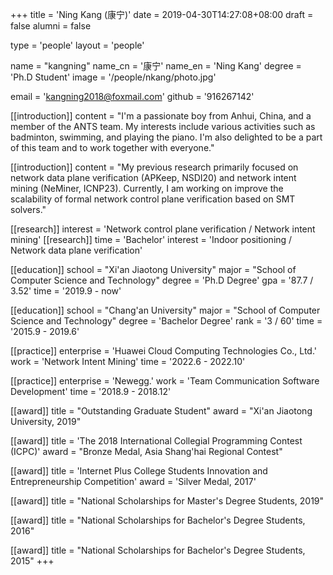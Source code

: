 +++
title = 'Ning Kang (康宁)'
date = 2019-04-30T14:27:08+08:00
draft = false
alumni = false

type = 'people'
layout = 'people'

name = "kangning"
name_cn = '康宁'
name_en = 'Ning Kang'
degree = 'Ph.D Student'
image = '/people/nkang/photo.jpg'

email = 'kangning2018@foxmail.com'
github = '916267142'

[[introduction]]
    content = "I'm a passionate boy from Anhui, China, and a member of the ANTS team. My interests include various activities such as badminton, swimming, and playing the piano. I'm also delighted to be a part of this team and to work together with everyone."

[[introduction]]
    content = "My previous research primarily focused on network data plane verification (APKeep, NSDI20) and network intent mining (NeMiner, ICNP23). Currently, I am working on improve the scalability of formal network control plane verification based on SMT solvers."

[[research]]
    interest =  'Network control plane verification / Network intent mining'
[[research]]
    time = 'Bachelor'
    interest = 'Indoor positioning / Network data plane verification'

[[education]]
    school = "Xi'an Jiaotong University"
    major = "School of Computer Science and Technology"
    degree = 'Ph.D Degree'
    gpa = '87.7 / 3.52'
    time = '2019.9 - now'

[[education]]
    school = "Chang'an University"
    major = "School of Computer Science and Technology"
    degree = 'Bachelor Degree'
    rank = '3 / 60'
    time = '2015.9 - 2019.6'

[[practice]]
    enterprise = 'Huawei Cloud Computing Technologies Co., Ltd.'
    work = 'Network Intent Mining'
    time = '2022.6 - 2022.10'
    
[[practice]]
    enterprise = 'Newegg.'
    work = 'Team Communication Software Development'
    time = '2018.9 - 2018.12'

[[award]]
    title = "Outstanding Graduate Student"
    award = "Xi'an Jiaotong University, 2019"

[[award]]
    title = 'The 2018 International Collegial Programming Contest (ICPC)'
    award = "Bronze Medal, Asia Shang'hai Regional Contest"

[[award]]
    title = 'Internet Plus College Students Innovation and Entrepreneurship Competition'
    award = 'Silver Medal, 2017'

[[award]]
    title = "National Scholarships for Master's Degree Students, 2019"

[[award]]
    title = "National Scholarships for Bachelor's Degree Students, 2016"
    
[[award]]
    title = "National Scholarships for Bachelor's Degree Students, 2015"
+++
